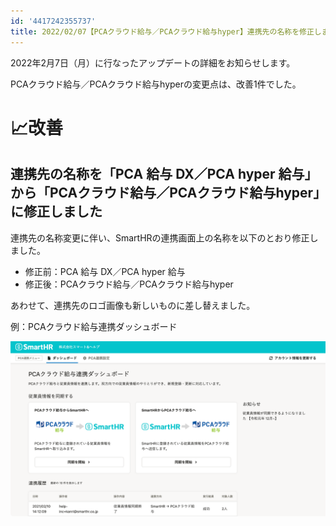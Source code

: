 ```yaml
---
id: '4417242355737'
title: 2022/02/07【PCAクラウド給与／PCAクラウド給与hyper】連携先の名称を修正しました
---
```

2022年2月7日（月）に行なったアップデートの詳細をお知らせします。

PCAクラウド給与／PCAクラウド給与hyperの変更点は、改善1件でした。

# 📈改善

## 連携先の名称を「PCA 給与 DX／PCA hyper 給与」から「PCAクラウド給与／PCAクラウド給与hyper」に修正しました

連携先の名称変更に伴い、SmartHRの連携画面上の名称を以下のとおり修正しました。

- 修正前：PCA 給与 DX／PCA hyper 給与
- 修正後：PCAクラウド給与／PCAクラウド給与hyper

あわせて、連携先のロゴ画像も新しいものに差し替えました。

例：PCAクラウド給与連携ダッシュボード

![](./PCA__________SmartHR.png)
